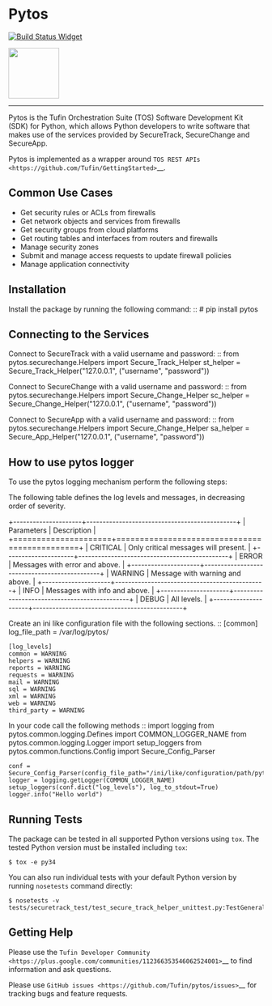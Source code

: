 # Pytos

[![Build Status Widget]][Build Status]

<img src="https://github.com/Tufin/pytos/raw/master/logo/logo.png" width="100">

----

Pytos is the Tufin Orchestration Suite (TOS) Software Development Kit (SDK) for Python, which allows Python developers to write software that makes use of the services provided by SecureTrack, SecureChange and SecureApp.

Pytos is implemented as a wrapper around `TOS REST APIs <https://github.com/Tufin/GettingStarted>`__.


## Common Use Cases
* Get security rules or ACLs from firewalls
* Get network objects and services from firewalls
* Get security groups from cloud platforms
* Get routing tables and interfaces from routers and firewalls
* Manage security zones
* Submit and manage access requests to update firewall policies
* Manage application connectivity


## Installation

Install the package by running the following command:
::
	# pip install pytos


## Connecting to the Services

Connect to SecureTrack with a valid username and password:
::
	from pytos.securechange.Helpers import Secure_Track_Helper
	st_helper = Secure_Track_Helper("127.0.0.1", ("username", "password"))

Connect to SecureChange with a valid username and password:
::
	from pytos.securechange.Helpers import Secure_Change_Helper
	sc_helper = Secure_Change_Helper("127.0.0.1", ("username", "password"))

Connect to SecureApp with a valid username and password:
::
	from pytos.securechange.Helpers import Secure_Change_Helper
	sa_helper = Secure_App_Helper("127.0.0.1", ("username", "password"))

## How to use pytos logger

To use the pytos logging mechanism perform the following steps:

The following table defines the log levels and messages, in decreasing order of severity.

+---------------------+----------------------------------------------+
| Parameters          | Description                                  |
+=====================+==============================================+
| CRITICAL            | Only critical messages will present.         |
+---------------------+----------------------------------------------+
| ERROR               | Messages with error and above.               |
+---------------------+----------------------------------------------+
| WARNING             | Message with warning and above.              |
+---------------------+----------------------------------------------+
| INFO                | Messages with info and above.                |
+---------------------+----------------------------------------------+
| DEBUG               | All levels.                                  |
+---------------------+----------------------------------------------+

Create an ini like configuration file with the following sections.
::
	[common]
	log_file_path = /var/log/pytos/

	[log_levels]
	common = WARNING
	helpers = WARNING
	reports = WARNING
	requests = WARNING
	mail = WARNING
	sql = WARNING
	xml = WARNING
	web = WARNING
	third_party = WARNING

In your code call the following methods
::
	import logging
	from pytos.common.logging.Defines import COMMON_LOGGER_NAME
	from pytos.common.logging.Logger import setup_loggers
	from pytos.common.functions.Config import Secure_Config_Parser

	conf = Secure_Config_Parser(config_file_path="/ini/like/configuration/path/pytos.conf")
	logger = logging.getLogger(COMMON_LOGGER_NAME)
	setup_loggers(conf.dict("log_levels"), log_to_stdout=True)
	logger.info("Hello world")

## Running Tests

The package can be tested in all supported Python versions using ``tox``. The tested Python version
must be installed including ``tox``:

	$ tox -e py34

You can also run individual tests with your default Python version by running ``nosetests`` command directly:

	$ nosetests -v tests/securetrack_test/test_secure_track_helper_unittest.py:TestGeneralSettings
	
## Getting Help

Please use the `Tufin Developer Community <https://plus.google.com/communities/112366353546062524001>`__ to find information and ask questions.

Please use `GitHub issues <https://github.com/Tufin/pytos/issues>`__ for tracking bugs and feature requests.

[Build Status]: https://travis-ci.org/Tufin/pytos
[Build Status Widget]: https://travis-ci.org/Tufin/pytos.svg?branch=master
